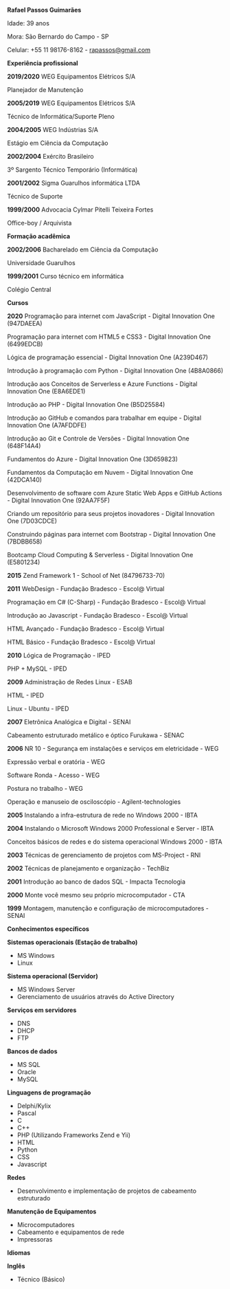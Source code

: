 ﻿**Rafael Passos Guimarães**

Idade: 39 anos

Mora: São Bernardo do Campo - SP

Celular: +55 11 98176-8162 - [rapassos](mailto:rapassos@gmail.com)[@](mailto:rapassos@gmail.com)[gmail](mailto:rapassos@gmail.com)[.](mailto:rapassos@gmail.com)[com](mailto:rapassos@gmail.com) 

**Experiência profissional**

**2019/2020**	WEG Equipamentos Elétricos S/A

Planejador de Manutenção

**2005/2019**	WEG Equipamentos Elétricos S/A

Técnico de Informática/Suporte Pleno

**2004/2005**	WEG Indústrias S/A

Estágio em Ciência da Computação

**2002/2004**	Exército Brasileiro

3º Sargento Técnico Temporário (Informática)

**2001/2002**	Sigma Guarulhos informática LTDA

Técnico de Suporte

**1999/2000**	Advocacia Cylmar Pitelli Teixeira Fortes

Office-boy / Arquivista

**Formação acadêmica**

**2002/2006**	Bacharelado em Ciência da Computação

Universidade Guarulhos

**1999/2001**	Curso técnico em informática

Colégio Central

**Cursos**

**2020**	Programação para internet com JavaScript - Digital Innovation One (947DAEEA)

Programação para internet com HTML5 e CSS3 - Digital Innovation One (6499EDCB)

Lógica de programação essencial - Digital Innovation One (A239D467)

Introdução à programação com Python - Digital Innovation One (4B8A0866)

Introdução aos Conceitos de Serverless e Azure Functions - Digital Innovation One (E8A6EDE1)

Introdução ao PHP - Digital Innovation One (B5D25584)

Introdução ao GitHub e comandos para trabalhar em equipe - Digital Innovation One (A7AFDDFE)

Introdução ao Git e Controle de Versões - Digital Innovation One (648F14A4)

Fundamentos do Azure - Digital Innovation One (3D659823)

Fundamentos da Computação em Nuvem - Digital Innovation One (42DCA140)

Desenvolvimento de software com Azure Static Web Apps e GitHub Actions - Digital Innovation One (92AA7F5F)

Criando um repositório para seus projetos inovadores - Digital Innovation One (7D03CDCE)

Construindo páginas para internet com Bootstrap - Digital Innovation One (7BDBB658)

Bootcamp Cloud Computing & Serverless - Digital Innovation One (E5801234)

**2015**	Zend Framework 1 - School of Net (84796733-70)

**2011**	WebDesign - Fundação Bradesco - Escol@ Virtual

Programação em C# (C-Sharp) - Fundação Bradesco - Escol@ Virtual

Introdução ao Javascript - Fundação Bradesco - Escol@ Virtual

HTML Avançado - Fundação Bradesco - Escol@ Virtual

HTML Básico - Fundação Bradesco - Escol@ Virtual

**2010**	Lógica de Programação - IPED

PHP + MySQL - IPED

**2009**	Administração de Redes Linux - ESAB

HTML - IPED

Linux - Ubuntu - IPED

**2007**	Eletrônica Analógica e Digital - SENAI

Cabeamento estruturado metálico e óptico Furukawa - SENAC

**2006**	NR 10 - Segurança em instalações e serviços em eletricidade - WEG

Expressão verbal e oratória - WEG

Software Ronda - Acesso - WEG

Postura no trabalho - WEG

Operação e manuseio de osciloscópio - Agilent-technologies

**2005**	Instalando a infra-estrutura de rede no Windows 2000 - IBTA

**2004**	Instalando o Microsoft Windows 2000 Professional e Server - IBTA

Conceitos básicos de redes e do sistema operacional Windows 2000 - IBTA

**2003**	Técnicas de gerenciamento de projetos com MS-Project - RNI

**2002**	Técnicas de planejamento e organização - TechBiz

**2001**	Introdução ao banco de dados SQL - Impacta Tecnologia

**2000**	Monte você mesmo seu próprio microcomputador - CTA

**1999**	Montagem, manutenção e configuração de microcomputadores - SENAI

**Conhecimentos específicos**

**Sistemas operacionais (Estação de trabalho)**

- MS Windows
- Linux

**Sistema operacional (Servidor)**

- MS Windows Server
- Gerenciamento de usuários através do Active Directory

**Serviços em servidores**

- DNS
- DHCP
- FTP

**Bancos de dados**

- MS SQL
- Oracle
- MySQL

**Linguagens de programação**

- Delphi/Kylix
- Pascal
- C
- C++
- PHP (Utilizando Frameworks Zend e Yii)
- HTML
- Python
- CSS
- Javascript

**Redes**

- Desenvolvimento e implementação de projetos de cabeamento estruturado

**Manutenção de Equipamentos**

- Microcomputadores
- Cabeamento e equipamentos de rede
- Impressoras

**Idiomas**

**Inglês**

- Técnico (Básico)
